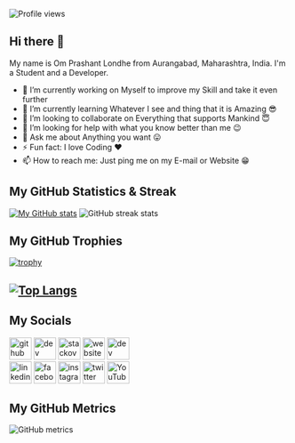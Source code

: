 ![Profile views](https://gpvc.arturio.dev/DevOM3) 

## Hi there 👋

My name is Om Prashant Londhe from Aurangabad, Maharashtra, India.
I'm a Student and a Developer.


- 🔭 I’m currently working on Myself to improve my Skill and take it even further 
- 🌱 I’m currently learning Whatever I see and thing that it is Amazing 😎 
- 👯 I’m looking to collaborate on Everything that supports Mankind 😇 
- 🤔 I’m looking for help with what you know better than me 😉 
- 💬 Ask me about Anything you want 😛 
- ⚡ Fun fact: I love Coding ♥ 
- 📫 How to reach me: Just ping me on my E-mail or Website 😁 

<!--![GitHub Activity Graph](https://activity-graph.herokuapp.com/graph?username=DevOM3)-->  

## My GitHub Statistics & Streak
[![My GitHub stats](https://github-readme-stats.vercel.app/api?username=DevOM3&show_icons=true&no-bg=true)](https://github.com/DevOM3) ![GitHub streak stats](https://github-readme-streak-stats.herokuapp.com/?user=DevOM3&theme=highcontrast)   


## My GitHub Trophies
[![trophy](https://github-profile-trophy.vercel.app/?username=ryo-ma&theme=highcontrast&row=2&column=4)](https://github.com/ryo-ma/github-profile-trophy)

## [![Top Langs](https://github-readme-stats.vercel.app/api/top-langs/?username=DevOM3&layout=compact&langs_count=8&show_icons=true&theme=highcontrast)](https://github.com/DevOM3)

## My Socials

[<img src='https://cdn.jsdelivr.net/npm/simple-icons@3.0.1/icons/github.svg' alt='github' height='40'>](https://github.com/DevOM3)  [<img src='https://cdn.jsdelivr.net/npm/simple-icons@3.0.1/icons/dev-dot-to.svg' alt='dev' height='40'>](https://dev.to/devom3)  [<img src='https://cdn.jsdelivr.net/npm/simple-icons@3.0.1/icons/stackoverflow.svg' alt='stackoverflow' height='40'>](https://stackoverflow.com/users/13173860)  [<img src='https://cdn.jsdelivr.net/npm/simple-icons@3.0.1/icons/icloud.svg' alt='website' height='40'>](https://devom-next.vercel.app) [<img src='https://cdn.jsdelivr.net/npm/simple-icons@3.0.1/icons/hashnode.svg' alt='dev' height='40'>](devom3)  
[<img src='https://cdn.jsdelivr.net/npm/simple-icons@3.0.1/icons/linkedin.svg' alt='linkedin' height='40'>](https://www.linkedin.com/in/omlondhe/)  [<img src='https://cdn.jsdelivr.net/npm/simple-icons@3.0.1/icons/facebook.svg' alt='facebook' height='40'>](https://www.facebook.com/om.londhe.332)  [<img src='https://cdn.jsdelivr.net/npm/simple-icons@3.0.1/icons/instagram.svg' alt='instagram' height='40'>](https://www.instagram.com/theomlondhe/)  [<img src='https://cdn.jsdelivr.net/npm/simple-icons@3.0.1/icons/twitter.svg' alt='twitter' height='40'>](https://twitter.com/OmLondhe2003)  [<img src='https://cdn.jsdelivr.net/npm/simple-icons@3.0.1/icons/youtube.svg' alt='YouTube' height='40'>](https://www.youtube.com/channel/UC37r_ioco3IGWroy2ZYAj-g)  

## My GitHub Metrics

![GitHub metrics](https://metrics.lecoq.io/DevOM3)  
  
<!--
**DevOM3/DevOM3** is a ✨ _special_ ✨ repository because its `README.md` (this file) appears on your GitHub profile.

Here are some ideas to get you started:

- 🔭 I’m currently working on ...
- 🌱 I’m currently learning ...
- 👯 I’m looking to collaborate on ...
- 🤔 I’m looking for help with ...
- 💬 Ask me about ...
- 📫 How to reach me: ...
- 😄 Pronouns: ...
- ⚡ Fun fact: ...
-->
